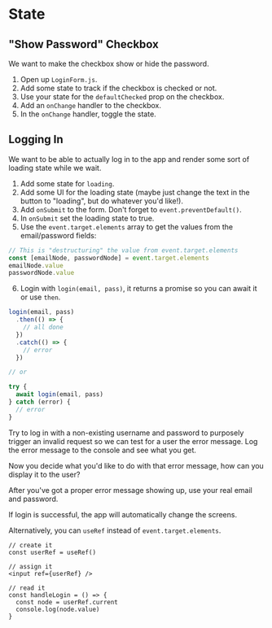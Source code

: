 # State

## "Show Password" Checkbox

We want to make the checkbox show or hide the password.

1. Open up `LoginForm.js`.
2. Add some state to track if the checkbox is checked or not.
3. Use your state for the `defaultChecked` prop on the checkbox.
4. Add an `onChange` handler to the checkbox.
5. In the `onChange` handler, toggle the state.

## Logging In

We want to be able to actually log in to the app and render some sort of loading state while we wait.

1. Add some state for `loading`.
2. Add some UI for the loading state (maybe just change the text in the button to "loading", but do whatever you'd like!).
3. Add `onSubmit` to the form. Don't forget to `event.preventDefault()`.
4. In `onSubmit` set the loading state to true.
5. Use the `event.target.elements` array to get the values from the email/password fields:

```jsx
// This is "destructuring" the value from event.target.elements
const [emailNode, passwordNode] = event.target.elements
emailNode.value
passwordNode.value
```

6. Login with `login(email, pass)`, it returns a promise so you can await it or use `then`.

```jsx
login(email, pass)
  .then(() => {
    // all done
  })
  .catch(() => {
    // error
  })

// or

try {
  await login(email, pass)
} catch (error) {
  // error
}
```

Try to log in with a non-existing username and password to purposely trigger an invalid request so we can test for a user the error message. Log the error message to the console and see what you get.

Now you decide what you'd like to do with that error message, how can you display it to the user?

After you've got a proper error message showing up, use your real email and password.

If login is successful, the app will automatically change the screens.

Alternatively, you can `useRef` instead of `event.target.elements`.

```
// create it
const userRef = useRef()

// assign it
<input ref={userRef} />

// read it
const handleLogin = () => {
  const node = userRef.current
  console.log(node.value)
}
```
